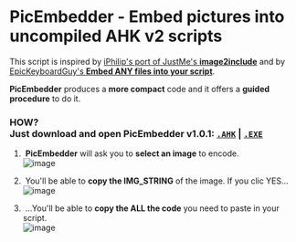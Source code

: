 # PicEmbedder - Embed pictures into uncompiled AHK v2 scripts 

This script is inspired by [iPhilip's port of JustMe's **image2include**](https://www.autohotkey.com/boards/viewtopic.php?f=83&t=119966) and by [EpicKeyboardGuy's **Embed ANY files into your script**](https://www.reddit.com/r/AutoHotkey/comments/1ina2y7/embed_any_files_into_your_script/).

**PicEmbedder** produces a **more compact** code and it offers a **guided procedure** to do it.

### HOW?<br>Just download and open PicEmbedder v1.0.1: [`.AHK`](https://github.com/DavidBevi/PicEmbedder/releases/download/v1.0.1/pic_embedder_v1.0.1.ahk) | [`.EXE`](https://github.com/DavidBevi/PicEmbedder/releases/download/v1.0.1/pic_embedder_v1.0.1.exe)

1. &nbsp;**PicEmbedder** will ask you to **select an image** to encode.<br>![image](https://github.com/user-attachments/assets/ea03d072-ca1a-41f6-97c1-71b8b2923dbf)

2. &nbsp;You'll be able to **copy the IMG_STRING** of the image. If you clic YES...<br>![image](https://github.com/user-attachments/assets/b0ab8141-d753-4349-890b-89bd50e5a917)

3. &nbsp;...You'll be able to **copy the ALL the code** you need to paste in your script.<br>![image](https://github.com/user-attachments/assets/a3984cb9-8341-4b1f-a031-39154e44825e)
